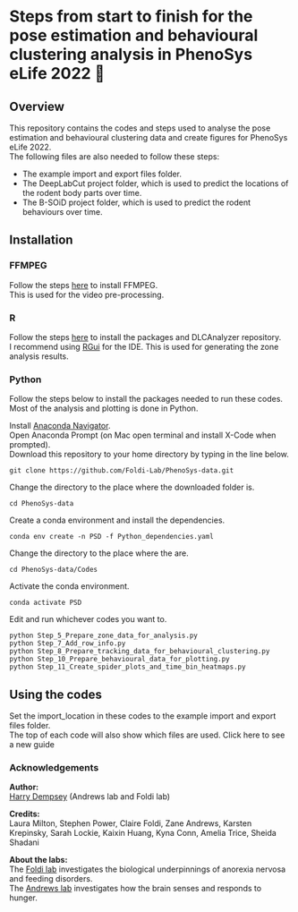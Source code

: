 # Steps from start to finish for the pose estimation and behavioural clustering analysis in PhenoSys eLife 2022 🐁

## Overview

This repository contains the codes and steps used to analyse the pose estimation and behavioural clustering data and create figures for PhenoSys eLife 2022. <br>
The following files are also needed to follow these steps:
* The example import and export files folder.
* The DeepLabCut project folder, which is used to predict the locations of the rodent body parts over time.
* The B-SOiD project folder, which is used to predict the rodent behaviours over time.

## Installation

### FFMPEG

Follow the steps [here](https://www.geeksforgeeks.org/how-to-install-ffmpeg-on-windows/) to install FFMPEG. <br>
This is used for the video pre-processing.

### R

Follow the steps [here](https://github.com/ETHZ-INS/DLCAnalyzer) to install the packages and DLCAnalyzer repository. <br>
I recommend using [RGui](https://cran.r-project.org/bin/windows/base/) for the IDE.
This is used for generating the zone analysis results.

### Python

Follow the steps below to install the packages needed to run these codes. <br>
Most of the analysis and plotting is done in Python. <br>

Install [Anaconda Navigator](https://www.anaconda.com/products/distribution). <br>
Open Anaconda Prompt (on Mac open terminal and install X-Code when prompted). <br>
Download this repository to your home directory by typing in the line below.
```
git clone https://github.com/Foldi-Lab/PhenoSys-data.git
```
Change the directory to the place where the downloaded folder is. <br>
```
cd PhenoSys-data
```

Create a conda environment and install the dependencies.
```
conda env create -n PSD -f Python_dependencies.yaml
```

Change the directory to the place where the are.
```
cd PhenoSys-data/Codes
```

Activate the conda environment.
```
conda activate PSD
```

Edit and run whichever codes you want to.
```
python Step_5_Prepare_zone_data_for_analysis.py
python Step_7_Add_row_info.py
python Step_8_Prepare_tracking_data_for_behavioural_clustering.py
python Step_10_Prepare_behavioural_data_for_plotting.py
python Step_11_Create_spider_plots_and_time_bin_heatmaps.py
```

## Using the codes

Set the import_location in these codes to the example import and export files folder. <br>
The top of each code will also show which files are used.
Click here to see a new guide 

### Acknowledgements

__Author:__ <br>
[Harry Dempsey](https://github.com/H-Dempsey) (Andrews lab and Foldi lab) <br>

__Credits:__ <br>
Laura Milton, Stephen Power, Claire Foldi, Zane Andrews, Karsten Krepinsky, Sarah Lockie, Kaixin Huang, Kyna Conn, Amelia Trice, Sheida Shadani <br>

__About the labs:__ <br>
The [Foldi lab](https://www.monash.edu/discovery-institute/foldi-lab) investigates the biological underpinnings of anorexia nervosa and feeding disorders. <br>
The [Andrews lab](https://www.monash.edu/discovery-institute/andrews-lab) investigates how the brain senses and responds to hunger. <br>
